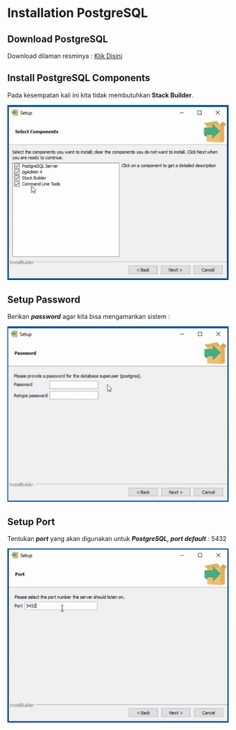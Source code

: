 # Installation PostgreSQL

## Download PostgreSQL

Download dilaman resminya : [Klik Disini](https://www.postgresql.org/download/)

## Install PostgreSQL Components

Pada kesempatan kali ini kita tidak membutuhkan **Stack Builder**.

<img src="assets/InstallComponents.JPG" width=580>



## Setup Password

Berikan ***password*** agar kita bisa mengamankan sistem :

<img src="assets/InstallPassword.JPG" width=580>

## Setup Port

Tentukan ***port*** yang akan digunakan untuk ***PostgreSQL, port default*** : 5432

<img src="assets/InstallPort.JPG" width=550>